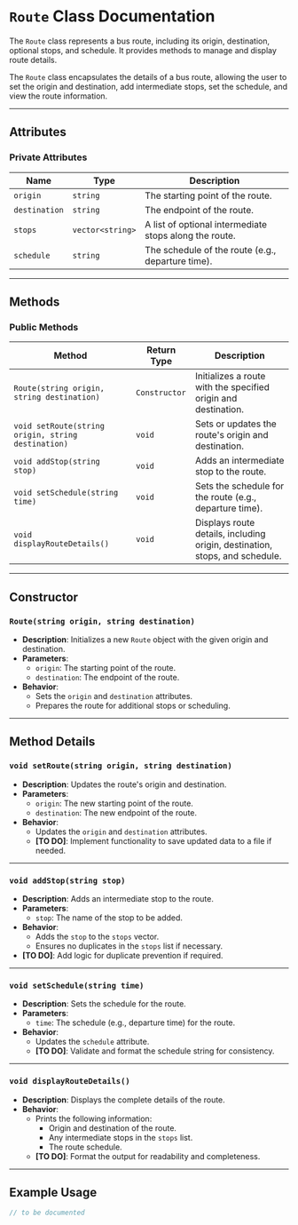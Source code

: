 # `Route` Class Documentation

The `Route` class represents a bus route, including its origin, destination, optional stops, and schedule. It provides methods to manage and display route details.

The `Route` class encapsulates the details of a bus route, allowing the user to set the origin and destination, add intermediate stops, set the schedule, and view the route information.

---

## Attributes

### **Private Attributes**
| **Name**         | **Type**        | **Description**                                           |
|-------------------|-----------------|-----------------------------------------------------------|
| `origin`         | `string`       | The starting point of the route.                          |
| `destination`    | `string`       | The endpoint of the route.                                |
| `stops`          | `vector<string>` | A list of optional intermediate stops along the route.    |
| `schedule`       | `string`       | The schedule of the route (e.g., departure time).         |

---

## Methods

### **Public Methods**
| **Method**                                      | **Return Type** | **Description**                                                                   |
|-------------------------------------------------|-----------------|-----------------------------------------------------------------------------------|
| `Route(string origin, string destination)`     | `Constructor`   | Initializes a route with the specified origin and destination.                   |
| `void setRoute(string origin, string destination)` | `void`       | Sets or updates the route's origin and destination.                              |
| `void addStop(string stop)`                    | `void`          | Adds an intermediate stop to the route.                                          |
| `void setSchedule(string time)`                | `void`          | Sets the schedule for the route (e.g., departure time).                          |
| `void displayRouteDetails()`                   | `void`          | Displays route details, including origin, destination, stops, and schedule.      |

---

## Constructor

### `Route(string origin, string destination)`
- **Description**: Initializes a new `Route` object with the given origin and destination.
- **Parameters**:
  - `origin`: The starting point of the route.
  - `destination`: The endpoint of the route.
- **Behavior**:
  - Sets the `origin` and `destination` attributes.
  - Prepares the route for additional stops or scheduling.

---

## Method Details

### `void setRoute(string origin, string destination)`
- **Description**: Updates the route's origin and destination.
- **Parameters**:
  - `origin`: The new starting point of the route.
  - `destination`: The new endpoint of the route.
- **Behavior**:
  - Updates the `origin` and `destination` attributes.
  - **[TO DO]**: Implement functionality to save updated data to a file if needed.

---

### `void addStop(string stop)`
- **Description**: Adds an intermediate stop to the route.
- **Parameters**:
  - `stop`: The name of the stop to be added.
- **Behavior**:
  - Adds the `stop` to the `stops` vector.
  - Ensures no duplicates in the `stops` list if necessary.
- **[TO DO]**: Add logic for duplicate prevention if required.

---

### `void setSchedule(string time)`
- **Description**: Sets the schedule for the route.
- **Parameters**:
  - `time`: The schedule (e.g., departure time) for the route.
- **Behavior**:
  - Updates the `schedule` attribute.
  - **[TO DO]**: Validate and format the schedule string for consistency.

---

### `void displayRouteDetails()`
- **Description**: Displays the complete details of the route.
- **Behavior**:
  - Prints the following information:
    - Origin and destination of the route.
    - Any intermediate stops in the `stops` list.
    - The route schedule.
  - **[TO DO]**: Format the output for readability and completeness.

---

## Example Usage

```cpp
// to be documented
```